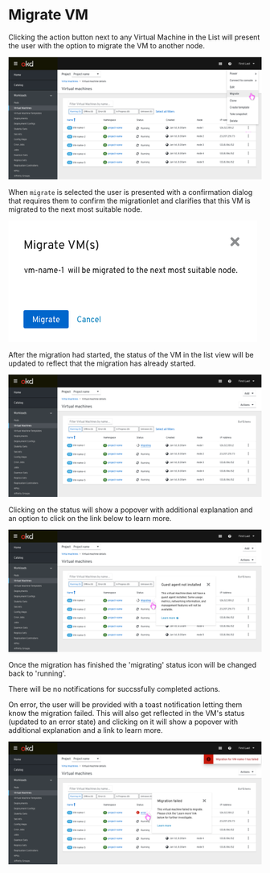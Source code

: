 # Migrate VM

Clicking the action button next to any Virtual Machine in the List will present the user with the option to migrate the VM to another node.

![Selecting a VM](img/1-0-list.png)

When `migrate` is selected the user is presented with a confirmation dialog that requires them to confirm the migrationlet and clarifies that this VM is migrated to the next most suitable node.

![Modal migrate](img/1-2-modal-migrate.png)

 After the migration had started, the status of the VM in the list view will be updated to reflect that the migration has already started.

 ![migrate status updated in the list](img/1-3-list-notification-started.png)

 Clicking on the status will show a popover with additional explanation and an option to click on the link below to learn more.

 ![Modal migrate](img/popover.png)

Once the migration has finished the 'migrating' status icon will be changed back to 'running'.

There will be no notifications for succssfully completed actions.

On error, the user will be provided with a toast notification letting them know the migration failed. This will also get reflected in the VM's status (updated to an error state) and clicking on it will show a popover with additional explanation and a link to learn more.

![Modal view](img/error.png)
